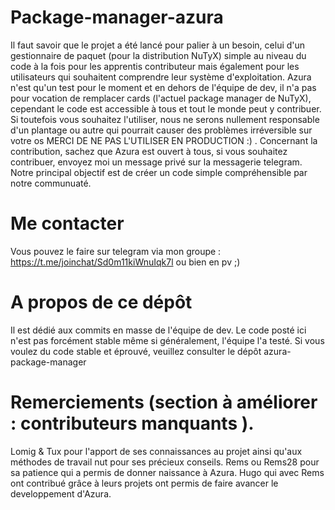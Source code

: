 # Package-manager-azura

Il faut savoir que le projet a été lancé pour palier à un besoin, celui d'un gestionnaire de paquet (pour la distribution NuTyX) simple au niveau du code à la fois pour les apprentis contributeur mais également pour les utilisateurs qui souhaitent comprendre leur système d'exploitation. Azura n'est qu'un test pour le moment et en dehors de l'équipe de dev, il n'a pas pour vocation de remplacer cards (l'actuel package manager de NuTyX), cependant le code est accessible à tous et tout le monde peut y contribuer. Si toutefois vous souhaitez l'utiliser, nous ne serons nullement responsable d'un plantage ou autre qui pourrait causer des problèmes irréversible sur votre os MERCI DE NE PAS L'UTILISER EN PRODUCTION :) . Concernant la contribution, sachez que Azura est ouvert à tous, si vous souhaitez contribuer, envoyez moi un message privé sur la messagerie telegram. Notre principal objectif est de créer un code simple compréhensible par notre communuaté.

# Me contacter

Vous pouvez le faire sur telegram via mon groupe : https://t.me/joinchat/Sd0m11kiWnuIqk7l ou bien en pv ;)

# A propos de ce dépôt

Il est dédié aux commits en masse de l'équipe de dev. Le code posté ici n'est pas forcément stable même si généralement, l'équipe l'a testé. Si vous voulez du code stable et éprouvé, veuillez consulter le dépôt azura-package-manager

# Remerciements (section à améliorer : contributeurs manquants ).

Lomig & Tux pour l'apport de ses connaissances au projet ainsi qu'aux méthodes de travail
nut pour ses précieux conseils. 
Rems ou Rems28 pour sa patience qui a permis de donner naissance à Azura. Hugo qui avec Rems ont contribué grâce à leurs projets ont permis de faire avancer le developpement d'Azura.

